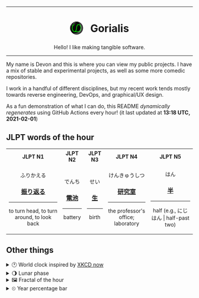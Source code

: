 ***

<h1 align="center">
<sub>
    <img src="readme/resources/avatar.png" height="36">
</sub>
&nbsp;
Gorialis
</h1>
<p align="center">
Hello! I like making tangible software.
</p>

***

My name is Devon and this is where you can view my public projects. I have a mix of stable and experimental projects, as well as some more comedic repositories.

I work in a handful of different disciplines, but my recent work tends mostly towards reverse engineering, DevOps, and graphical/UX design.

As a fun demonstration of what I can do, this README *dynamically regenerates* using GitHub Actions every hour! (it last updated at **13:18 UTC, 2021-02-01**)

<h2>JLPT words of the hour</h2>
<table>
    <tr>
        <th>JLPT N1</th>
        <th>JLPT N2</th>
        <th>JLPT N3</th>
        <th>JLPT N4</th>
        <th>JLPT N5</th>
    </tr>
    <tr>
        <td>
            <p align="center">ふりかえる</p>
            <h3 align="center"><b><a href="https://jisho.org/search/%E6%8C%AF%E3%82%8A%E8%BF%94%E3%82%8B">振り返る</a></b></h3>
            <hr>
            <p align="center">to turn head,<wbr> to turn around,<wbr> to look back</p>
        </td>
        <td>
            <p align="center">でんち</p>
            <h3 align="center"><b><a href="https://jisho.org/search/%E9%9B%BB%E6%B1%A0">電池</a></b></h3>
            <hr>
            <p align="center">battery</p>
        </td>
        <td>
            <p align="center">せい</p>
            <h3 align="center"><b><a href="https://jisho.org/search/%E7%94%9F">生</a></b></h3>
            <hr>
            <p align="center">birth</p>
        </td>
        <td>
            <p align="center">けんきゅうしつ</p>
            <h3 align="center"><b><a href="https://jisho.org/search/%E7%A0%94%E7%A9%B6%E5%AE%A4">研究室</a></b></h3>
            <hr>
            <p align="center">the professor's office;<br> laboratory</p>
        </td>
        <td>
            <p align="center">はん</p>
            <h3 align="center"><b><a href="https://jisho.org/search/%E5%8D%8A">半</a></b></h3>
            <hr>
            <p align="center">half (e.g.,<wbr> にじはん | half-past two)</p>
        </td>
    </tr>
</table>

<h2>Other things</h2>
<details>
<summary>🕐  World clock inspired by <a href="https://xkcd.com/now">XKCD now</a></summary>

> <img src="generated/now.png" width="512">

</details>
<details>
<summary>🌖 Lunar phase</summary>

The moon is approximately 67.55% through its phase (Waning Gibbous).

</details>
<details>
<summary>&#x1f5bc; Fractal of the hour</summary>

> <img src="generated/fractal.png" width="512">

</details>
<details>
<summary>&#x23f2; Year percentage bar</summary>
<pre><code>2021 [█▁▁▁▁▁▁▁▁▁▁▁▁▁▁▁▁▁▁▁] 8.65%</code></pre>
</details>
